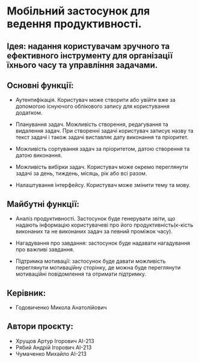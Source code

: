 # Мобільний застосунок для ведення продуктивності.

## Ідея: надання користувачам зручного та ефективного інструменту для організації їхнього часу та управління задачами.

## Основні функції:

- Аутентифікація. Користувач може створити або увійти вже за допомогою існуючого облікового запису для користування додатком. 

- Планування задач. Можливість створення, редагування та видалення задач. При створенні задачі користувач записує назву та текст задачі і також задачі виставляє дату виконання та пріоритет.

- Можливість сортування задач за пріоритетом, датою створення та датою виконання.

- Можливість вибірки задач. Користувач може окремо переглянути задачі за день, тиждень, місяць, рік або всі разом.

- Налаштування інтерфейсу. Користувач може змінити тему та мову.

## Майбутні функції:

- Аналіз продуктивності. Застосунок буде генерувати звіти, що надають інформацію користувачеві про його продуктивність(к-кість виконаних та не виконаних задач за певний проміжок часу).

- Нагадування про завдання: застосунок буде надавати нагадування про важливі завдання.

- Підтримка мотивації: застосунок буде давати можливість переглянути мотиваційну сторінку, де можна буде переглянути мотиваційні повідомлення та отримати підтримку.

## Керівник:

- Годовиченко Микола Анатолійович

## Автори проєкту:

- Хрущов Артур Ігорович AI-213
- Рябий Андрій Ігорович AI-213
- Чумаченко Михайло  AI-213
